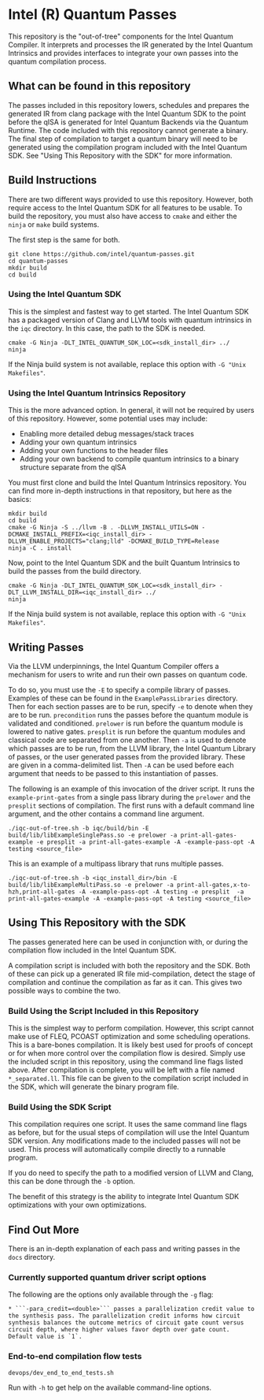 # Intel (R) Quantum Passes

This repository is the "out-of-tree" components for the Intel Quantum Compiler.  It interprets and processes the IR generated by the Intel Quantum Intrinsics and provides interfaces to integrate your own passes into the quantum compilation process.

## What can be found in this repository
The passes included in this repository lowers, schedules and prepares the generated IR from clang package with the Intel Quantum SDK to the point before the qISA is generated for Intel Quantum Backends via the Quantum Runtime.  The code included with this repository cannot generate a binary. The final step of compilation to target a quantum binary will need to be generated using the compilation program included with the Intel Quantum SDK.  See "Using This Repository with the SDK" for more information.

## Build Instructions
There are two different ways provided to use this repository.  However, both require access to the Intel Quantum SDK for all features to be usable.  To build the repository, you must also have access to `cmake` and either the `ninja` or `make` build systems.

The first step is the same for both.

```
git clone https://github.com/intel/quantum-passes.git
cd quantum-passes
mkdir build
cd build
```

### Using the Intel Quantum SDK
This is the simplest and fastest way to get started.  The Intel Quantum SDK has a packaged version of Clang and LLVM tools with quantum intrinsics in the `iqc` directory.  In this case, the path to the SDK is needed.

```
cmake -G Ninja -DLT_INTEL_QUANTUM_SDK_LOC=<sdk_install_dir> ../
ninja
```

If the Ninja build system is not available, replace this option with `-G "Unix Makefiles"`.

### Using the Intel Quantum Intrinsics Repository
This is the more advanced option.  In general, it will not be required by users of this repository.  However, some potential uses may include:
- Enabling more detailed debug messages/stack traces
- Adding your own quantum intrinsics
- Adding your own functions to the header files
- Adding your own backend to compile quantum intrinsics to a binary structure separate from the qISA

You must first clone and build the Intel Quantum Intrinsics repository.  You can find more in-depth instructions in that repository, but here as the basics:

```
mkdir build
cd build
cmake -G Ninja -S ../llvm -B . -DLLVM_INSTALL_UTILS=ON -DCMAKE_INSTALL_PREFIX=<iqc_install_dir> -DLLVM_ENABLE_PROJECTS="clang;lld" -DCMAKE_BUILD_TYPE=Release
ninja -C . install
```

Now, point to the Intel Quantum SDK and the built Quantum Intrinsics to build the passes from the build directory.

```
cmake -G Ninja -DLT_INTEL_QUANTUM_SDK_LOC=<sdk_install_dir> -DLT_LLVM_INSTALL_DIR=<iqc_install_dir> ../
ninja
```

If the Ninja build system is not available, replace this option with `-G "Unix Makefiles"`.

## Writing Passes
Via the LLVM underpinnings, the Intel Quantum Compiler offers a mechanism for users to write and run their own passes on quantum code.

To do so, you must use the `-E` to specify a compile library of passes. Examples of these can be found in the `ExamplePassLibraries` directory.  Then for each section passes are to be run, specify `-e` to denote when they are to be run.  `precondition` runs the passes before the quantum module is validated and conditioned. `prelower` is run before the quantum module is lowered to native gates. `presplit` is run before the quantum modules and classical code are separated from one another.  Then `-a` is used to denote which passes are to be run, from the LLVM library, the Intel Quantum Library of passes, or the user generated passes from the provided library.  These are given in a comma-delimited list.  Then `-A` can be used before each argument that needs to be passed to this instantiation of passes.

The following is an example of this invocation of the driver script. It runs the `example-print-gates` from a single pass library during the `prelower` and the `presplit` sections of compilation.  The first runs with a default command line argument, and the other contains a command line argument.

```
./iqc-out-of-tree.sh -b iqc/build/bin -E build/lib/libExampleSinglePass.so -e prelower -a print-all-gates-example -e presplit -a print-all-gates-example -A -example-pass-opt -A testing <source_file>
```

This is an example of a multipass library that runs multiple passes.

```
./iqc-out-of-tree.sh -b <iqc_install_dir>/bin -E build/lib/libExampleMultiPass.so -e prelower -a print-all-gates,x-to-hzh,print-all-gates -A -example-pass-opt -A testing -e presplit  -a print-all-gates-example -A -example-pass-opt -A testing <source_file>
```

## Using This Repository with the SDK
The passes generated here can be used in conjunction with, or during the compilation flow included in the Intel Quantum SDK.

A compilation script is included with both the repository and the SDK.  Both of these can pick up a generated IR file mid-compilation, detect the stage of compilation and continue the compilation as far as it can.  This gives two possible ways to combine the two.

### Build Using the Script Included in this Repository
This is the simplest way to perform compilation.  However, this script cannot make use of FLEQ, PCOAST optimization and some scheduling operations. This is a bare-bones compilation. It is likely best used for proofs of concept or for when more control over the compilation flow is desired. Simply use the included script in this repository, using the command line flags listed above.  After compilation is complete, you will be left with a file named `*_separated.ll`.  This file can be given to the compilation script included in the SDK, which will generate the binary program file.

### Build Using the SDK Script
This compilation requires one script.  It uses the same command line flags as before, but for the usual steps of compilation will use the Intel Quantum SDK version.  Any modifications made to the included passes will not be used.  This process will automatically compile directly to a runnable program.

If you do need to specify the path to a modified version of LLVM and Clang, this can be done through the `-b` option.

The benefit of this strategy is the ability to integrate Intel Quantum SDK optimizations with your own optimizations.

## Find Out More
There is an in-depth explanation of each pass and writing passes in the `docs` directory.

### Currently supported quantum driver script options
The following are the options only available through the `-g` flag:

    * ```-para_credit=<double>``` passes a parallelization credit value to the synthesis pass. The parallelization credit informs how circuit synthesis balances the outcome metrics of circuit gate count versus circuit depth, where higher values favor depth over gate count. Default value is `1`.  

### End-to-end compilation flow tests
```
devops/dev_end_to_end_tests.sh
```
Run with ``-h`` to get help on the available command-line options.
